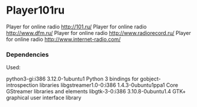 # Player101ru

Player for online radio http://101.ru/
Player for online radio http://www.dfm.ru/
Player for online radio http://www.radiorecord.ru/
Player for online radio http://www.internet-radio.com/

### **Dependencies**
Used:

python3-gi:i386         3.12.0-1ubuntu1        Python 3 bindings for gobject-introspection libraries
libgstreamer1.0-0:i386  1.4.3-0ubuntu1ppa1     Core GStreamer libraries and elements
libgtk-3-0:i386         3.10.8-0ubuntu1.4      GTK+ graphical user interface library